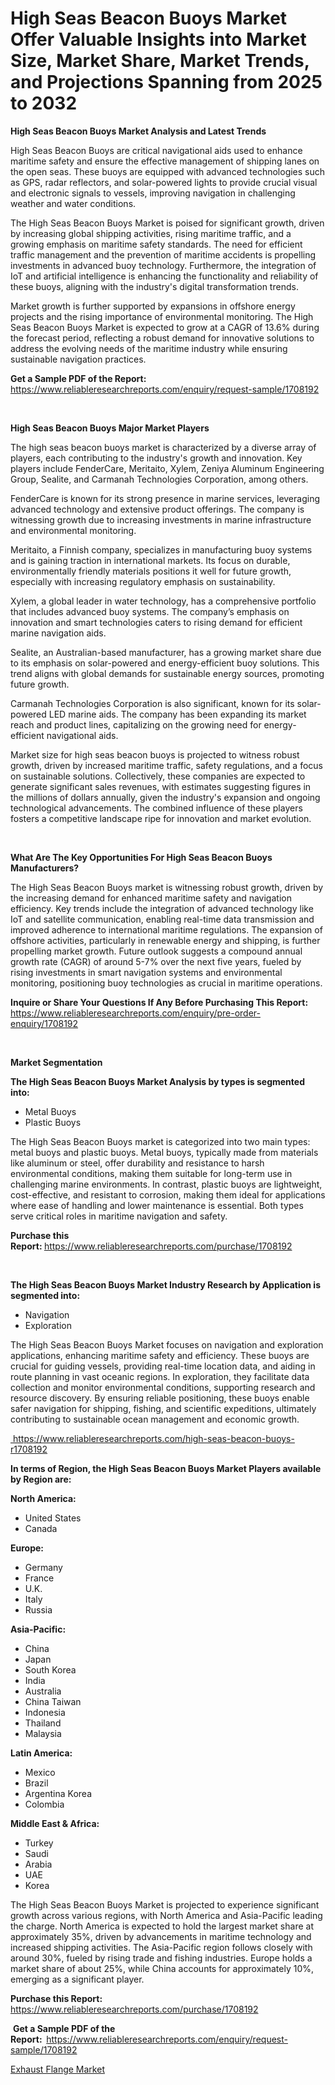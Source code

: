 <p><h1>High Seas Beacon Buoys Market Offer Valuable Insights into Market Size, Market Share, Market Trends, and Projections Spanning from 2025 to 2032</h1></p><p><strong>High Seas Beacon Buoys Market Analysis and Latest Trends</strong></p>
<p><p>High Seas Beacon Buoys are critical navigational aids used to enhance maritime safety and ensure the effective management of shipping lanes on the open seas. These buoys are equipped with advanced technologies such as GPS, radar reflectors, and solar-powered lights to provide crucial visual and electronic signals to vessels, improving navigation in challenging weather and water conditions.</p><p>The High Seas Beacon Buoys Market is poised for significant growth, driven by increasing global shipping activities, rising maritime traffic, and a growing emphasis on maritime safety standards. The need for efficient traffic management and the prevention of maritime accidents is propelling investments in advanced buoy technology. Furthermore, the integration of IoT and artificial intelligence is enhancing the functionality and reliability of these buoys, aligning with the industry's digital transformation trends.</p><p>Market growth is further supported by expansions in offshore energy projects and the rising importance of environmental monitoring. The High Seas Beacon Buoys Market is expected to grow at a CAGR of 13.6% during the forecast period, reflecting a robust demand for innovative solutions to address the evolving needs of the maritime industry while ensuring sustainable navigation practices.</p></p>
<p><strong>Get a Sample PDF of the Report:&nbsp;</strong> <a href="https://www.reliableresearchreports.com/enquiry/request-sample/1708192?utm_campaign=2208&utm_medium=2&utm_source=Github&utm_content=ia&utm_term=25032025&utm_id=high-seas-beacon-buoys">https://www.reliableresearchreports.com/enquiry/request-sample/1708192</a></p>
<p>&nbsp;</p>
<p><strong>High Seas Beacon Buoys Major Market Players</strong></p>
<p><p>The high seas beacon buoys market is characterized by a diverse array of players, each contributing to the industry's growth and innovation. Key players include FenderCare, Meritaito, Xylem, Zeniya Aluminum Engineering Group, Sealite, and Carmanah Technologies Corporation, among others.</p><p>FenderCare is known for its strong presence in marine services, leveraging advanced technology and extensive product offerings. The company is witnessing growth due to increasing investments in marine infrastructure and environmental monitoring.</p><p>Meritaito, a Finnish company, specializes in manufacturing buoy systems and is gaining traction in international markets. Its focus on durable, environmentally friendly materials positions it well for future growth, especially with increasing regulatory emphasis on sustainability.</p><p>Xylem, a global leader in water technology, has a comprehensive portfolio that includes advanced buoy systems. The company’s emphasis on innovation and smart technologies caters to rising demand for efficient marine navigation aids.</p><p>Sealite, an Australian-based manufacturer, has a growing market share due to its emphasis on solar-powered and energy-efficient buoy solutions. This trend aligns with global demands for sustainable energy sources, promoting future growth.</p><p>Carmanah Technologies Corporation is also significant, known for its solar-powered LED marine aids. The company has been expanding its market reach and product lines, capitalizing on the growing need for energy-efficient navigational aids.</p><p>Market size for high seas beacon buoys is projected to witness robust growth, driven by increased maritime traffic, safety regulations, and a focus on sustainable solutions. Collectively, these companies are expected to generate significant sales revenues, with estimates suggesting figures in the millions of dollars annually, given the industry's expansion and ongoing technological advancements. The combined influence of these players fosters a competitive landscape ripe for innovation and market evolution.</p></p>
<p>&nbsp;</p>
<p><strong>What Are The Key Opportunities For High Seas Beacon Buoys Manufacturers?</strong></p>
<p><p>The High Seas Beacon Buoys market is witnessing robust growth, driven by the increasing demand for enhanced maritime safety and navigation efficiency. Key trends include the integration of advanced technology like IoT and satellite communication, enabling real-time data transmission and improved adherence to international maritime regulations. The expansion of offshore activities, particularly in renewable energy and shipping, is further propelling market growth. Future outlook suggests a compound annual growth rate (CAGR) of around 5-7% over the next five years, fueled by rising investments in smart navigation systems and environmental monitoring, positioning buoy technologies as crucial in maritime operations.</p></p>
<p><strong>Inquire or Share Your Questions If Any Before Purchasing This Report:</strong> <a href="https://www.reliableresearchreports.com/enquiry/pre-order-enquiry/1708192?utm_campaign=2208&utm_medium=2&utm_source=Github&utm_content=ia&utm_term=25032025&utm_id=high-seas-beacon-buoys">https://www.reliableresearchreports.com/enquiry/pre-order-enquiry/1708192</a></p>
<p>&nbsp;</p>
<p><strong>Market Segmentation</strong></p>
<p><strong>The High Seas Beacon Buoys Market Analysis by types is segmented into:</strong></p>
<p><ul><li>Metal Buoys</li><li>Plastic Buoys</li></ul></p>
<p><p>The High Seas Beacon Buoys market is categorized into two main types: metal buoys and plastic buoys. Metal buoys, typically made from materials like aluminum or steel, offer durability and resistance to harsh environmental conditions, making them suitable for long-term use in challenging marine environments. In contrast, plastic buoys are lightweight, cost-effective, and resistant to corrosion, making them ideal for applications where ease of handling and lower maintenance is essential. Both types serve critical roles in maritime navigation and safety.</p></p>
<p><strong>Purchase this Report:&nbsp;</strong><a href="https://www.reliableresearchreports.com/purchase/1708192?utm_campaign=2208&utm_medium=2&utm_source=Github&utm_content=ia&utm_term=25032025&utm_id=high-seas-beacon-buoys">https://www.reliableresearchreports.com/purchase/1708192</a></p>
<p>&nbsp;</p>
<p><strong>The High Seas Beacon Buoys Market Industry Research by Application is segmented into:</strong></p>
<p><ul><li>Navigation</li><li>Exploration</li></ul></p>
<p><p>The High Seas Beacon Buoys Market focuses on navigation and exploration applications, enhancing maritime safety and efficiency. These buoys are crucial for guiding vessels, providing real-time location data, and aiding in route planning in vast oceanic regions. In exploration, they facilitate data collection and monitor environmental conditions, supporting research and resource discovery. By ensuring reliable positioning, these buoys enable safer navigation for shipping, fishing, and scientific expeditions, ultimately contributing to sustainable ocean management and economic growth.</p></p>
<p><a href="https://www.reliableresearchreports.com/high-seas-beacon-buoys-r1708192?utm_campaign=2208&utm_medium=2&utm_source=Github&utm_content=ia&utm_term=25032025&utm_id=high-seas-beacon-buoys">&nbsp;https://www.reliableresearchreports.com/high-seas-beacon-buoys-r1708192</a></p>
<p><strong>In terms of Region, the High Seas Beacon Buoys Market Players available by Region are:</strong></p>
<p>
    <p> <strong> North America: </strong>
        <ul>
            <li>United States</li>
            <li>Canada</li>
        </ul>
        </p> 
    <p> <strong> Europe: </strong>
        <ul>
            <li>Germany</li>
            <li>France</li>
            <li>U.K.</li>
            <li>Italy</li>
            <li>Russia</li>
        </ul>
        </p> 
    <p> <strong> Asia-Pacific: </strong>
        <ul>
            <li>China</li>
            <li>Japan</li>
            <li>South Korea</li>
            <li>India</li>
            <li>Australia</li>
            <li>China Taiwan</li>
            <li>Indonesia</li>
            <li>Thailand</li>
            <li>Malaysia</li>
        </ul>
        </p> 
    <p> <strong> Latin America: </strong>
        <ul>
            <li>Mexico</li>
            <li>Brazil</li>
            <li>Argentina Korea</li>
            <li>Colombia</li>
        </ul>
        </p> 
    <p> <strong> Middle East & Africa: </strong>
        <ul>
            <li>Turkey</li>
            <li>Saudi</li>
            <li>Arabia</li>
            <li>UAE</li>
            <li>Korea</li>
        </ul>
    </p>
    </p>
<p><p>The High Seas Beacon Buoys Market is projected to experience significant growth across various regions, with North America and Asia-Pacific leading the charge. North America is expected to hold the largest market share at approximately 35%, driven by advancements in maritime technology and increased shipping activities. The Asia-Pacific region follows closely with around 30%, fueled by rising trade and fishing industries. Europe holds a market share of about 25%, while China accounts for approximately 10%, emerging as a significant player.</p></p>
<p><strong>Purchase this Report: </strong><a href="https://www.reliableresearchreports.com/purchase/1708192?utm_campaign=2208&utm_medium=2&utm_source=Github&utm_content=ia&utm_term=25032025&utm_id=high-seas-beacon-buoys">https://www.reliableresearchreports.com/purchase/1708192</a></p>
<p>&nbsp;<strong>Get a Sample PDF of the Report:&nbsp;&nbsp;</strong><a href="https://www.reliableresearchreports.com/enquiry/request-sample/1708192?utm_campaign=2208&utm_medium=2&utm_source=Github&utm_content=ia&utm_term=25032025&utm_id=high-seas-beacon-buoys">https://www.reliableresearchreports.com/enquiry/request-sample/1708192</a></p>
<p><strong></strong></p>
<p><p><a href="https://github.com/DixieGrimes/Market-Research-Report-List-2/blob/main/exhaust-flange-market.md?utm_campaign=2208&utm_medium=2&utm_source=Github&utm_content=ia&utm_term=25032025&utm_id=high-seas-beacon-buoys">Exhaust Flange Market</a></p></p>